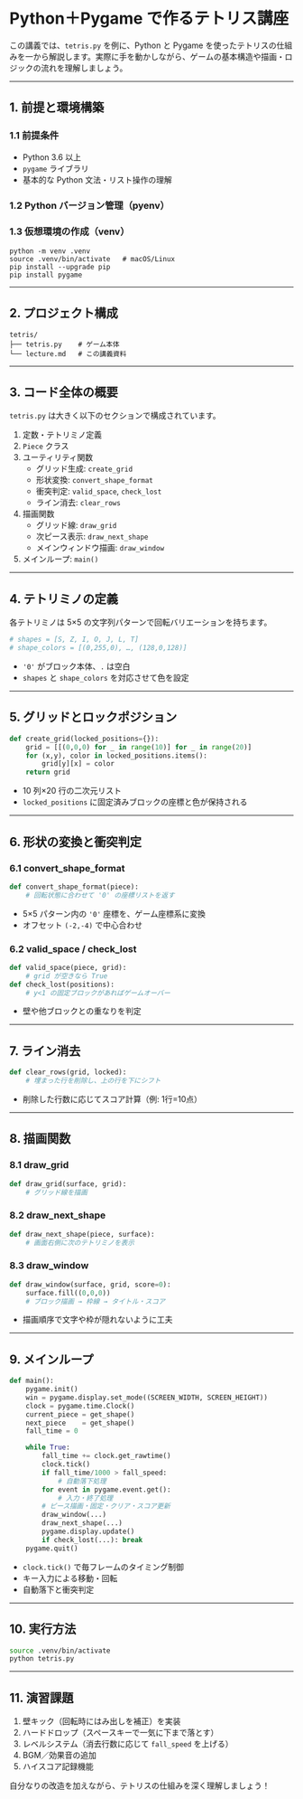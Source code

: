 # Python＋Pygame で作るテトリス講座

この講義では、`tetris.py` を例に、Python と Pygame を使ったテトリスの仕組みを一から解説します。実際に手を動かしながら、ゲームの基本構造や描画・ロジックの流れを理解しましょう。

---

## 1. 前提と環境構築

### 1.1 前提条件
- Python 3.6 以上  
- `pygame` ライブラリ  
- 基本的な Python 文法・リスト操作の理解

### 1.2 Python バージョン管理（pyenv） 

### 1.3 仮想環境の作成（venv）
```
python -m venv .venv
source .venv/bin/activate   # macOS/Linux
pip install --upgrade pip
pip install pygame
```

---

## 2. プロジェクト構成

```
tetris/  
├── tetris.py    # ゲーム本体  
└── lecture.md   # この講義資料  
```

---

## 3. コード全体の概要

`tetris.py` は大きく以下のセクションで構成されています。

1. 定数・テトリミノ定義  
2. `Piece` クラス  
3. ユーティリティ関数  
   - グリッド生成: `create_grid`  
   - 形状変換: `convert_shape_format`  
   - 衝突判定: `valid_space`, `check_lost`  
   - ライン消去: `clear_rows`  
4. 描画関数  
   - グリッド線: `draw_grid`  
   - 次ピース表示: `draw_next_shape`  
   - メインウィンドウ描画: `draw_window`  
5. メインループ: `main()`  

---

## 4. テトリミノの定義

各テトリミノは 5×5 の文字列パターンで回転バリエーションを持ちます。

```python:path/to/tetris.py
# shapes = [S, Z, I, O, J, L, T]
# shape_colors = [(0,255,0), …, (128,0,128)]
```

- `'0'` がブロック本体、`.` は空白
- `shapes` と `shape_colors` を対応させて色を設定

---

## 5. グリッドとロックポジション

```python:path/to/tetris.py
def create_grid(locked_positions={}):
    grid = [[(0,0,0) for _ in range(10)] for _ in range(20)]
    for (x,y), color in locked_positions.items():
        grid[y][x] = color
    return grid
```

- 10 列×20 行の二次元リスト
- `locked_positions` に固定済みブロックの座標と色が保持される

---

## 6. 形状の変換と衝突判定

### 6.1 convert_shape_format
```python
def convert_shape_format(piece):
    # 回転状態に合わせて '0' の座標リストを返す
```

- 5×5 パターン内の `'0'` 座標を、ゲーム座標系に変換  
- オフセット `(-2,-4)` で中心合わせ

### 6.2 valid_space / check_lost
```python
def valid_space(piece, grid):
    # grid が空きなら True
def check_lost(positions):
    # y<1 の固定ブロックがあればゲームオーバー
```

- 壁や他ブロックとの重なりを判定

---

## 7. ライン消去

```python
def clear_rows(grid, locked):
    # 埋まった行を削除し、上の行を下にシフト
```

- 削除した行数に応じてスコア計算（例: 1行=10点）

---

## 8. 描画関数

### 8.1 draw_grid
```python
def draw_grid(surface, grid):
    # グリッド線を描画
```

### 8.2 draw_next_shape
```python
def draw_next_shape(piece, surface):
    # 画面右側に次のテトリミノを表示
```

### 8.3 draw_window
```python
def draw_window(surface, grid, score=0):
    surface.fill((0,0,0))
    # ブロック描画 → 枠線 → タイトル・スコア
```

- 描画順序で文字や枠が隠れないように工夫

---

## 9. メインループ

```python:path/to/tetris.py
def main():
    pygame.init()
    win = pygame.display.set_mode((SCREEN_WIDTH, SCREEN_HEIGHT))
    clock = pygame.time.Clock()
    current_piece = get_shape()
    next_piece    = get_shape()
    fall_time = 0

    while True:
        fall_time += clock.get_rawtime()
        clock.tick()
        if fall_time/1000 > fall_speed:
            # 自動落下処理
        for event in pygame.event.get():
            # 入力・終了処理
        # ピース描画・固定・クリア・スコア更新
        draw_window(...)
        draw_next_shape(...)
        pygame.display.update()
        if check_lost(...): break
    pygame.quit()
```

- `clock.tick()` で毎フレームのタイミング制御
- キー入力による移動・回転
- 自動落下と衝突判定

---

## 10. 実行方法

```bash
source .venv/bin/activate
python tetris.py
```

---

## 11. 演習課題

1. 壁キック（回転時にはみ出しを補正）を実装  
2. ハードドロップ（スペースキーで一気に下まで落とす）  
3. レベルシステム（消去行数に応じて `fall_speed` を上げる）  
4. BGM／効果音の追加  
5. ハイスコア記録機能  

自分なりの改造を加えながら、テトリスの仕組みを深く理解しましょう！  